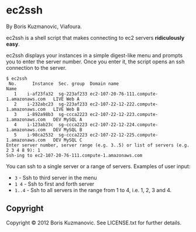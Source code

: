 ec2ssh
======

By Boris Kuzmanovic, Viafoura.

ec2ssh is a shell script that makes connecting to ec2 servers __ridiculously easy__.

ec2ssh displays your instances in a simple digest-like menu and prompts you to enter the server number. Once you enter it, the script opens an ssh connection to the server.

``` shell
$ ec2ssh
 No.	  Instance	Sec. group	Domain name                             	Name
   1	i-af23fa32	sg-223af233	ec2-107-20-76-111.compute-1.amazonaws.com	LIVE Web A
   2	i-232abc23	sg-223af233	ec2-107-22-12-222.compute-1.amazonaws.com	LIVE Web B
   3	i-892a98b3	sg-ccca2223	ec2-107-22-12-223.compute-1.amazonaws.com	DEV MySQL A
   4	i-123ab23c	sg-ccca2223	ec2-107-22-12-224.compute-1.amazonaws.com	DEV MySQL B
   5	i-98ca2532	sg-ccca2223	ec2-107-22-12-225.compute-1.amazonaws.com	DEV MySQL C
Enter server number, server range (e.g. 3..5) or list of servers (e.g. 2 3 4 8 9): 1
Ssh-ing to ec2-107-20-76-111.compute-1.amazonaws.com
```

You can ssh to a single server or a range of servers. Examples of user input:

+ `3` - Ssh to third server in the menu
+ `1 4` - Ssh to first and forth server
+ `1..4` - Ssh to all servers in the range from 1 to 4, i.e. 1, 2, 3 and 4.

Copyright
---------

Copyright © 2012 Boris Kuzmanovic. See LICENSE.txt for further details.